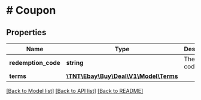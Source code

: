 # # Coupon

## Properties

Name | Type | Description | Notes
------------ | ------------- | ------------- | -------------
**redemption_code** | **string** | The coupon code. | [optional]
**terms** | [**\TNT\Ebay\Buy\Deal\V1\Model\Terms**](Terms.md) |  | [optional]

[[Back to Model list]](../../README.md#models) [[Back to API list]](../../README.md#endpoints) [[Back to README]](../../README.md)
